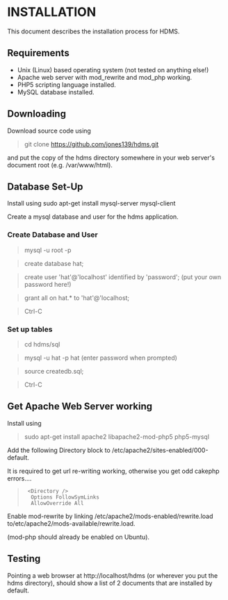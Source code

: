 # INSTALLATION

This document describes the installation process for HDMS.

## Requirements

* Unix (Linux) based operating system (not tested on anything else!)
* Apache web server with mod_rewrite and mod_php working.
* PHP5 scripting language installed.
* MySQL database installed.

## Downloading
Download source code using

>	 git clone https://github.com/jones139/hdms.git

and put the copy of the hdms directory somewhere in your web server's document 
root (e.g. /var/www/html).

## Database Set-Up
Install using
	sudo apt-get install mysql-server mysql-client

Create a mysql database and user for the hdms application.

### Create Database and User
> mysql -u root -p

  > create database hat;

  > create user 'hat'@'localhost' identified by 'password';   (put your own password here!)

  > grant all on hat.* to 'hat'@'localhost;

  > Ctrl-C

### Set up tables
> cd hdms/sql

> mysql -u hat -p hat   (enter password when prompted)

  > source createdb.sql;

  > Ctrl-C

## Get Apache Web Server working
Install using

> sudo apt-get install apache2 libapache2-mod-php5 php5-mysql

Add the following Directory block to /etc/apache2/sites-enabled/000-default.  

It is required to get url re-writing working, otherwise you get odd cakephp errors....

>      <Directory />
>		Options FollowSymLinks
>		AllowOverride All
>	</Directory>

Enable mod-rewrite by linking /etc/apache2/mods-enabled/rewrite.load to/etc/apache2/mods-available/rewrite.load.

(mod-php should already be enabled on Ubuntu).


## Testing
Pointing a web browser at http://localhost/hdms (or wherever you put the hdms directory), should show a list of 2 documents that are installed by default.

